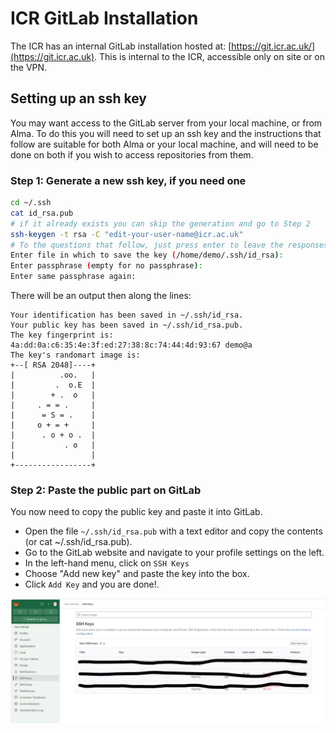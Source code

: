 # ICR GitLab Installation

The ICR has an internal GitLab installation hosted at: [https://git.icr.ac.uk/](https://git.icr.ac.uk). This is internal to the ICR, accessible only on site or on the VPN.

## Setting up an ssh key
You may want access to the GitLab server from your local machine, or from Alma. To do this you will need to set up an ssh key and the instructions that follow are suitable for both Alma or your local machine, and will need to be done on both if you wish to access repositories from them.

### Step 1: Generate a new ssh key, if you need one

```bash
cd ~/.ssh
cat id_rsa.pub
# if it already exists you can skip the generation and go to Step 2
ssh-keygen -t rsa -C "edit-your-user-name@icr.ac.uk"
# To the questions that follow, just press enter to leave the responses blank
Enter file in which to save the key (/home/demo/.ssh/id_rsa):
Enter passphrase (empty for no passphrase):
Enter same passphrase again: 
```
There will be an output then along the lines:
```
Your identification has been saved in ~/.ssh/id_rsa.
Your public key has been saved in ~/.ssh/id_rsa.pub.
The key fingerprint is:
4a:dd:0a:c6:35:4e:3f:ed:27:38:8c:74:44:4d:93:67 demo@a
The key's randomart image is:
+--[ RSA 2048]----+
|          .oo.   |
|         .  o.E  |
|        + .  o   |
|     . = = .     |
|      = S = .    |
|     o + = +     |
|      . o + o .  |
|           . o   |
|                 |
+-----------------+
```

### Step 2: Paste the public part on GitLab
You now need to copy the public key and paste it into GitLab.  
- Open the file `~/.ssh/id_rsa.pub` with a text editor and copy the contents (or cat ~/.ssh/id_rsa.pub).  
- Go to the GitLab website and navigate to your profile settings on the left.  
- In the left-hand menu, click on `SSH Keys`  
- Choose "Add new key" and paste the key into the box.  
- Click `Add Key` and you are done!.  

![GitLab img](../assets/gitlab.png "GitLab")










